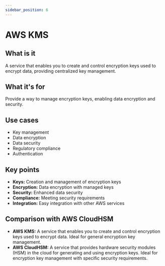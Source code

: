 ```yaml
---
sidebar_position: 6
---
```


# AWS KMS

## What is it
A service that enables you to create and control encryption keys used to encrypt data, providing centralized key management.

## What it's for
Provide a way to manage encryption keys, enabling data encryption and security.

## Use cases
- Key management
- Data encryption
- Data security
- Regulatory compliance
- Authentication

## Key points
- **Keys:** Creation and management of encryption keys
- **Encryption:** Data encryption with managed keys
- **Security:** Enhanced data security
- **Compliance:** Meeting security requirements
- **Integration:** Easy integration with other AWS services

## Comparison with AWS CloudHSM
- **AWS KMS:** A service that enables you to create and control encryption keys used to encrypt data. Ideal for general encryption key management.
- **AWS CloudHSM:** A service that provides hardware security modules (HSM) in the cloud for generating and using encryption keys. Ideal for encryption key management with specific security requirements. 